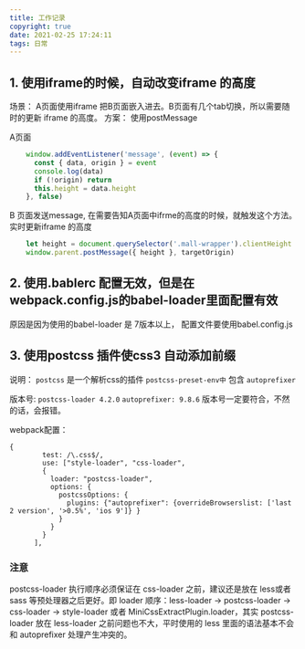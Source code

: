 ```yaml
---
title: 工作记录
copyright: true
date: 2021-02-25 17:24:11
tags: 日常
---
```


## 1. 使用iframe的时候，自动改变iframe 的高度
场景： A页面使用iframe 把B页面嵌入进去。B页面有几个tab切换，所以需要随时的更新 iframe 的高度。
方案： 使用postMessage

A页面
```javascript
    window.addEventListener('message', (event) => {
      const { data, origin } = event
      console.log(data)
      if (!origin) return
      this.height = data.height
    }, false)
```

B 页面发送message, 在需要告知A页面中ifrme的高度的时候，就触发这个方法。实时更新iframe 的高度
```javascript
    let height = document.querySelector('.mall-wrapper').clientHeight
    window.parent.postMessage({ height }, targetOrigin)
```


## 2. 使用.bablerc 配置无效，但是在webpack.config.js的babel-loader里面配置有效
原因是因为使用的babel-loader 是 7版本以上， 配置文件要使用babel.config.js


## 3. 使用postcss 插件使css3 自动添加前缀
说明： `postcss` 是一个解析css的插件
      `postcss-preset-env中` 包含 `autoprefixer`

版本号: 
`postcss-loader 4.2.0`
`autoprefixer: 9.8.6`
版本号一定要符合，不然的话，会报错。

webpack配置：
```
{
        test: /\.css$/,
        use: ["style-loader", "css-loader",
        {
          loader: "postcss-loader",
          options: {
            postcssOptions: {
              plugins: {"autoprefixer": {overrideBrowserslist: ['last 2 version', '>0.5%', 'ios 9']} }
            }
          } 
        }
      ],
```
### 注意
postcss-loader 执行顺序必须保证在 css-loader 之前，建议还是放在 less或者 sass 等预处理器之后更好。即 loader 顺序：less-loader -> postcss-loader -> css-loader -> style-loader 或者 MiniCssExtractPlugin.loader，其实 postcss-loader 放在 less-loader 之前问题也不大，平时使用的 less 里面的语法基本不会和 autoprefixer 处理产生冲突的。
